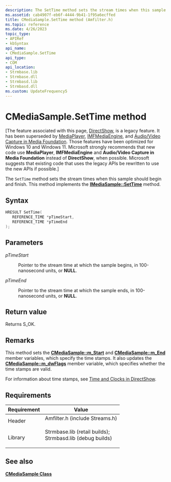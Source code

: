 ```yaml
---
description: The SetTime method sets the stream times when this sample should begin and finish. This method implements the IMediaSample::SetTime method.
ms.assetid: cab4907f-eb6f-4444-9b41-1f95a6ecffed
title: CMediaSample.SetTime method (Amfilter.h)
ms.topic: reference
ms.date: 4/26/2023
topic_type: 
- APIRef
- kbSyntax
api_name: 
- CMediaSample.SetTime
api_type: 
- COM
api_location: 
- Strmbase.lib
- Strmbase.dll
- Strmbasd.lib
- Strmbasd.dll
ms.custom: UpdateFrequency5
---
```


# CMediaSample.SetTime method

\[The feature associated with this page, [DirectShow](/windows/win32/directshow/directshow), is a legacy feature. It has been superseded by [MediaPlayer](/uwp/api/Windows.Media.Playback.MediaPlayer), [IMFMediaEngine](/windows/win32/api/mfmediaengine/nn-mfmediaengine-imfmediaengine), and [Audio/Video Capture in Media Foundation](windows/win32/medfound/audio-video-capture-in-media-foundation). Those features have been optimized for Windows 10 and Windows 11. Microsoft strongly recommends that new code use **MediaPlayer**, **IMFMediaEngine** and **Audio/Video Capture in Media Foundation** instead of **DirectShow**, when possible. Microsoft suggests that existing code that uses the legacy APIs be rewritten to use the new APIs if possible.\]

The `SetTime` method sets the stream times when this sample should begin and finish. This method implements the [**IMediaSample::SetTime**](/windows/desktop/api/Strmif/nf-strmif-imediasample-settime) method.

## Syntax


```C++
HRESULT SetTime(
   REFERENCE_TIME *pTimeStart,
   REFERENCE_TIME *pTimeEnd
);
```



## Parameters

<dl> <dt>

*pTimeStart* 
</dt> <dd>

Pointer to the stream time at which the sample begins, in 100-nanosecond units, or **NULL**.

</dd> <dt>

*pTimeEnd* 
</dt> <dd>

Pointer to the stream time at which the sample ends, in 100-nanosecond units, or **NULL**.

</dd> </dl>

## Return value

Returns S\_OK.

## Remarks

This method sets the [**CMediaSample::m\_Start**](cmediasample-m-start.md) and [**CMediaSample::m\_End**](cmediasample-m-end.md) member variables, which specify the time stamps. It also updates the [**CMediaSample::m\_dwFlags**](cmediasample-m-dwflags.md) member variable, which specifies whether the time stamps are valid.

For information about time stamps, see [Time and Clocks in DirectShow](time-and-clocks-in-directshow.md).

## Requirements



| Requirement | Value |
|--------------------|--------------------------------------------------------------------------------------------------------------------------------------------------------------------------------------------|
| Header<br/>  | <dl> <dt>Amfilter.h (include Streams.h)</dt> </dl>                                                                                  |
| Library<br/> | <dl> <dt>Strmbase.lib (retail builds); </dt> <dt>Strmbasd.lib (debug builds)</dt> </dl> |



## See also

<dl> <dt>

[**CMediaSample Class**](cmediasample.md)
</dt> </dl>

 

 




